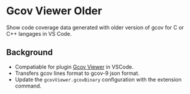 # Gcov Viewer Older

Show code coverage data generated with older version of gcov for C or C++ langages in VS Code.

## Background
- Compatiable for plugin [Gcov Viewer](https://github.com/JacquesLucke/gcov-viewer) in VSCode.
- Transfers gcov lines format to gcov-9 json format.
- Update the `gcovViewer.gcovBinary` configuration with the extension command.